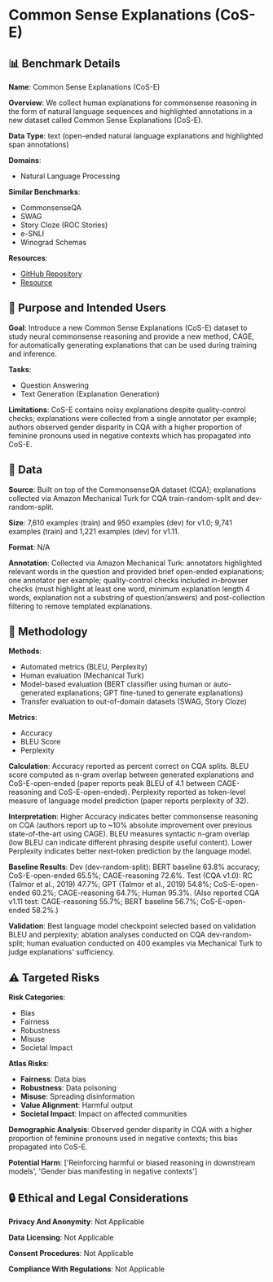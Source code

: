 # Common Sense Explanations (CoS-E)

## 📊 Benchmark Details

**Name**: Common Sense Explanations (CoS-E)

**Overview**: We collect human explanations for commonsense reasoning in the form of natural language sequences and highlighted annotations in a new dataset called Common Sense Explanations (CoS-E).

**Data Type**: text (open-ended natural language explanations and highlighted span annotations)

**Domains**:
- Natural Language Processing

**Similar Benchmarks**:
- CommonsenseQA
- SWAG
- Story Cloze (ROC Stories)
- e-SNLI
- Winograd Schemas

**Resources**:
- [GitHub Repository](https://github.com/nazneenrajani/CoS-E)
- [Resource](https://www.tau-nlp.org/csqa-leaderboard)

## 🎯 Purpose and Intended Users

**Goal**: Introduce a new Common Sense Explanations (CoS-E) dataset to study neural commonsense reasoning and provide a new method, CAGE, for automatically generating explanations that can be used during training and inference.

**Tasks**:
- Question Answering
- Text Generation (Explanation Generation)

**Limitations**: CoS-E contains noisy explanations despite quality-control checks; explanations were collected from a single annotator per example; authors observed gender disparity in CQA with a higher proportion of feminine pronouns used in negative contexts which has propagated into CoS-E.

## 💾 Data

**Source**: Built on top of the CommonsenseQA dataset (CQA); explanations collected via Amazon Mechanical Turk for CQA train-random-split and dev-random-split.

**Size**: 7,610 examples (train) and 950 examples (dev) for v1.0; 9,741 examples (train) and 1,221 examples (dev) for v1.11.

**Format**: N/A

**Annotation**: Collected via Amazon Mechanical Turk: annotators highlighted relevant words in the question and provided brief open-ended explanations; one annotator per example; quality-control checks included in-browser checks (must highlight at least one word, minimum explanation length 4 words, explanation not a substring of question/answers) and post-collection filtering to remove templated explanations.

## 🔬 Methodology

**Methods**:
- Automated metrics (BLEU, Perplexity)
- Human evaluation (Mechanical Turk)
- Model-based evaluation (BERT classifier using human or auto-generated explanations; GPT fine-tuned to generate explanations)
- Transfer evaluation to out-of-domain datasets (SWAG, Story Cloze)

**Metrics**:
- Accuracy
- BLEU Score
- Perplexity

**Calculation**: Accuracy reported as percent correct on CQA splits. BLEU score computed as n-gram overlap between generated explanations and CoS-E-open-ended (paper reports peak BLEU of 4.1 between CAGE-reasoning and CoS-E-open-ended). Perplexity reported as token-level measure of language model prediction (paper reports perplexity of 32).

**Interpretation**: Higher Accuracy indicates better commonsense reasoning on CQA (authors report up to ~10% absolute improvement over previous state-of-the-art using CAGE). BLEU measures syntactic n-gram overlap (low BLEU can indicate different phrasing despite useful content). Lower Perplexity indicates better next-token prediction by the language model.

**Baseline Results**: Dev (dev-random-split): BERT baseline 63.8% accuracy; CoS-E-open-ended 65.5%; CAGE-reasoning 72.6%. Test (CQA v1.0): RC (Talmor et al., 2019) 47.7%; GPT (Talmor et al., 2019) 54.8%; CoS-E-open-ended 60.2%; CAGE-reasoning 64.7%; Human 95.3%. (Also reported CQA v1.11 test: CAGE-reasoning 55.7%; BERT baseline 56.7%; CoS-E-open-ended 58.2%.)

**Validation**: Best language model checkpoint selected based on validation BLEU and perplexity; ablation analyses conducted on CQA dev-random-split; human evaluation conducted on 400 examples via Mechanical Turk to judge explanations' sufficiency.

## ⚠️ Targeted Risks

**Risk Categories**:
- Bias
- Fairness
- Robustness
- Misuse
- Societal Impact

**Atlas Risks**:
- **Fairness**: Data bias
- **Robustness**: Data poisoning
- **Misuse**: Spreading disinformation
- **Value Alignment**: Harmful output
- **Societal Impact**: Impact on affected communities

**Demographic Analysis**: Observed gender disparity in CQA with a higher proportion of feminine pronouns used in negative contexts; this bias propagated into CoS-E.

**Potential Harm**: ['Reinforcing harmful or biased reasoning in downstream models', 'Gender bias manifesting in negative contexts']

## 🔒 Ethical and Legal Considerations

**Privacy And Anonymity**: Not Applicable

**Data Licensing**: Not Applicable

**Consent Procedures**: Not Applicable

**Compliance With Regulations**: Not Applicable
